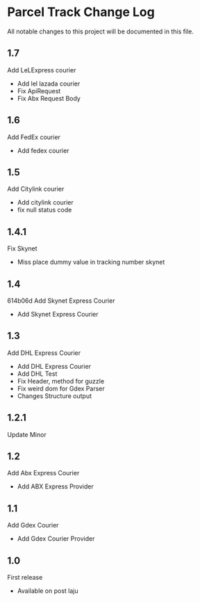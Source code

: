 # Parcel Track Change Log

All notable changes to this project will be documented in this file.

## 1.7
Add LeLExpress courier

- Add lel lazada courier
- Fix ApiRequest
- Fix Abx Request Body

## 1.6
Add FedEx courier

- Add fedex courier

## 1.5
Add Citylink courier

- Add citylink courier
- fix null status code
 
## 1.4.1
Fix Skynet
- Miss place dummy value in tracking number skynet
 
 
## 1.4
 614b06d
Add Skynet Express Courier
- Add Skynet Express Courier


## 1.3
Add DHL Express Courier

- Add DHL Express Courier
- Add DHL Test
- Fix Header, method for guzzle
- Fix weird dom for Gdex Parser
- Changes Structure output
 
## 1.2.1
Update Minor


## 1.2
Add Abx Express Courier
- Add ABX Express Provider

## 1.1
Add Gdex Courier
- Add Gdex Courier Provider

## 1.0
First release
- Available on post laju

